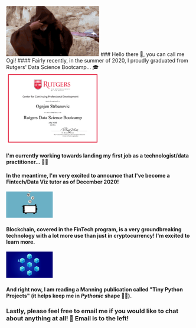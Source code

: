 <img src="https://github.com/ognjenstrbanovic/ognjenstrbanovic/blob/main/hello_there.gif" height="50%" width="50%">
### Hello there 👋, you can call me Ogi!
#### Fairly recently, in the summer of 2020, I proudly graduated from Rutgers' Data Science Bootcamp... 🎓

<img src="https://github.com/ognjenstrbanovic/ognjenstrbanovic/blob/main/O.Strbanovic%20Certificate.png" height="50%" width="50%">

#### I'm currently working towards landing my first job as a technologist/data practitioner... 👨‍💻
#### In the meantime, I'm very excited to announce that I've become a Fintech/Data Viz tutor as of December 2020!

<img src="https://github.com/ognjenstrbanovic/ognjenstrbanovic/blob/main/fintech%20GIF.gif?raw=true" height="25%" width="25%">

#### Blockchain, covered in the FinTech program, is a very  groundbreaking technology with a lot more use than just in cryptocurrency! I'm excited to learn more.

<img src="https://github.com/ognjenstrbanovic/ognjenstrbanovic/blob/main/blockchain%20GIF.gif" height="25%" width="25%">

#### And right now, I am reading a Manning publication called "Tiny Python Projects" (it helps keep me in *Pythonic* shape 🐍😀).

### Lastly, please feel free to email me if you would like to chat about anything at all! 📧 Email is to the left!

<!--
**ognjenstrbanovic/ognjenstrbanovic** is a ✨ _special_ ✨ repository because its `README.md` (this file) appears on your GitHub profile.

Here are some ideas to get you started:

- 🔭 I’m currently working on ...
- 🌱 I’m currently learning ...
- 👯 I’m looking to collaborate on ...
- 🤔 I’m looking for help with ...
- 💬 Ask me about ...
- 📫 How to reach me: ...
- ⚡ Fun fact: ...
-->

